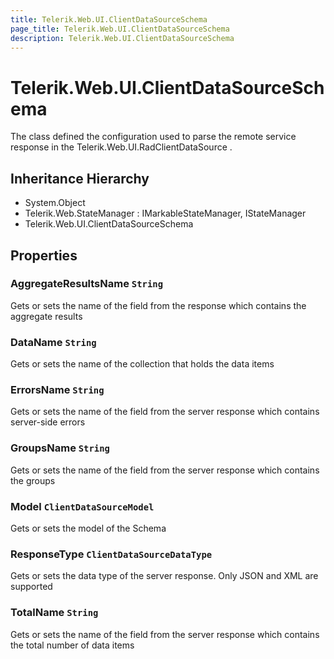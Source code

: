 ```yaml
---
title: Telerik.Web.UI.ClientDataSourceSchema
page_title: Telerik.Web.UI.ClientDataSourceSchema
description: Telerik.Web.UI.ClientDataSourceSchema
---
```


# Telerik.Web.UI.ClientDataSourceSchema

The class defined the configuration used to parse the remote service response in the Telerik.Web.UI.RadClientDataSource .

## Inheritance Hierarchy

* System.Object
* Telerik.Web.StateManager : IMarkableStateManager, IStateManager
* Telerik.Web.UI.ClientDataSourceSchema

## Properties

###  AggregateResultsName `String`

Gets or sets the name of the field from the response which contains the aggregate results

###  DataName `String`

Gets or sets the name of the collection that holds the data items

###  ErrorsName `String`

Gets or sets the name of the field from the server response which contains server-side errors

###  GroupsName `String`

Gets or sets the name of the field from the server response which contains the groups

###  Model `ClientDataSourceModel`

Gets or sets the model of the Schema

###  ResponseType `ClientDataSourceDataType`

Gets or sets the data type of the server response. Only JSON and XML are supported

###  TotalName `String`

Gets or sets the name of the field from the server response which contains the total number of data items

